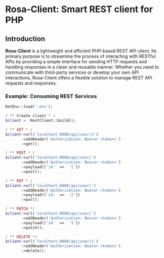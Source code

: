 
# Rosa-Client: Smart REST client for PHP

## Introduction

**Rosa-Client** is a lightweight and efficient PHP-based REST API client. Its primary purpose is to streamline the process of interacting with RESTful APIs by providing a simple interface for sending HTTP requests and handling responses in a clean and reusable manner. Whether you need to communicate with third-party services or develop your own API interactions, Rosa-Client offers a flexible solution to manage REST API requests and responses.

### Example: Consuming REST Services

```php
DotEnv::load('.env');

/ ** Create client * /
$client =  RestClient::build();

/ ** GET * /
$client->url('localhost:8080/api/user/1')
       ->addHeader('Authorization: Bearer <token>')
       ->get();

/ ** POST * /
$client->url('localhost:8080/api/user/')
       ->addHeader('Authorization: Bearer <token>')
       ->payload(['id'  =>  '1'])
       ->post();

/ ** PUT * /
$client->url('localhost:8080/api/user/')
       ->addHeader('Authorization: Bearer <token>')
       ->payload(['id'  =>  '2'])
       ->put();

/ ** PATCH */
$client->url('localhost:8080/api/user/')
       ->addHeader('Authorization: Bearer <token>')
       ->payload(['id'  =>  '3'])
       ->patch();

/ ** DELETE */
$client->url('localhost:8080/api/user/1')
       ->addHeader('Authorization: Bearer <token>')
       ->delete();
```
